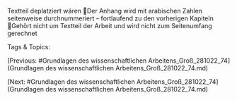 Textteil deplatziert wären
Der Anhang wird mit arabischen Zahlen seitenweise durchnummeriert –
fortlaufend zu den vorherigen Kapiteln
Gehört nicht um Textteil der Arbeit und wird nicht zum Seitenumfang 
gerechnet

   Tags & Topics:
   

[Previous: #Grundlagen des wissenschaftlichen Arbeitens_Groß_281022_74](Grundlagen des wissenschaftlichen Arbeitens_Groß_281022_74.md)

[Next: #Grundlagen des wissenschaftlichen Arbeitens_Groß_281022_74](Grundlagen des wissenschaftlichen Arbeitens_Groß_281022_74.md)